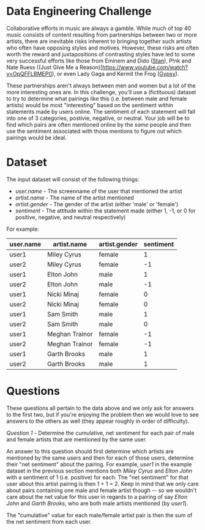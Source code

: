 Data Engineering Challenge
=======================


Collaborative efforts in music are always a gamble.  While much of top 40 music consists of content resulting from partnerships between two or more artists, there are inevitable risks inherent to bringing together such artists who often have opposing styles and motives.  However, these risks are often worth the reward and juxtapositions of contrasting styles have led to some very successful efforts like those from Eminem and Dido ([Stan](https://www.youtube.com/watch?v=gOMhN-hfMtY)), P!nk and Nate Ruess ((Just Give Me a Reason)[https://www.youtube.com/watch?v=OpQFFLBMEPI]), or even Lady Gaga and Kermit the Frog ([Gypsy](https://www.youtube.com/watch?v=WOvxX7SHKiE)). 

These partnerships aren't always between men and women but a lot of the more interesting ones are.  In this challenge, you'll use a (fictituous) dataset to try to determine what pairings like this (i.e. between male and female artists) would be most "interesting" based on the sentiment within statements made by users online.  The sentiment of each statement will fall into one of 3 categories, postivie, negative, or neutral.  Your job will be to find which pairs are often mentioned online by the _same_ people and then use the sentiment associated with those mentions to figure out which pairings would be ideal.


Dataset
===========

The input dataset will consist of the following things:

- _user.name_ - The screenname of the user that mentioned the artist
- _artist.name_ - The name of the artist mentioned
- _artist.gender_ - The gender of the artist (either 'male' or 'female')
- _sentiment_ - The attitude within the statement made (either 1, -1, or 0 for positive, negative, and neutral respectively)

For example:

user.name | artist.name | artist.gender | sentiment |
----------|-------------|---------------|-----------|
user1     | Miley Cyrus | female | 1 |
user2     | Miley Cyrus | female | -1 |
user1     | Elton John | male | 1 |
user2     | Elton John | male | -1 |
user1     | Nicki Minaj | female | 0 |
user2     | Nicki Minaj | female | 0 |
user1     | Sam Smith | male | 1 |
user2     | Sam Smith | male | 0 |
user1     | Meghan Trainor | female | -1 |
user2     | Meghan Trainor | female | -1 |
user1     | Garth Brooks | male | 1 |
user2     | Garth Brooks | male | 1 |


Questions
==========

These questions all pertain to the data above and we only ask for answers to the first two, but if you're enjoying the problem then we would love to see answers to the others as well (they appear roughly in order of difficulty).

_Question 1_ - Determine the cumulative, net sentiment for each pair of male and female artists that are mentioned by the same user.

An answer to this question should first determine which artists are mentioned by the same users and then for each of those users, determine their "net sentiment" about the pairing.  For example, _user1_ in the example dataset in the previous section mentions both _Miley Cyrus_ and _Elton John_ with a sentiment of 1 (i.e. positive) for each.  The "net sentiment" for that user about this artist pairing is then 1 + 1 = 2.  Keep in mind that we only care about pairs containing one male and female artist though -- so we wouldn't care about the net value for this user in regards to a pairing of say _Elton John_ and _Garth Brooks_, who are both male artists mentioned (by _user1_).

The "cumulative" value for each male/female artist pair is then the sum of the net sentiment from each user.





